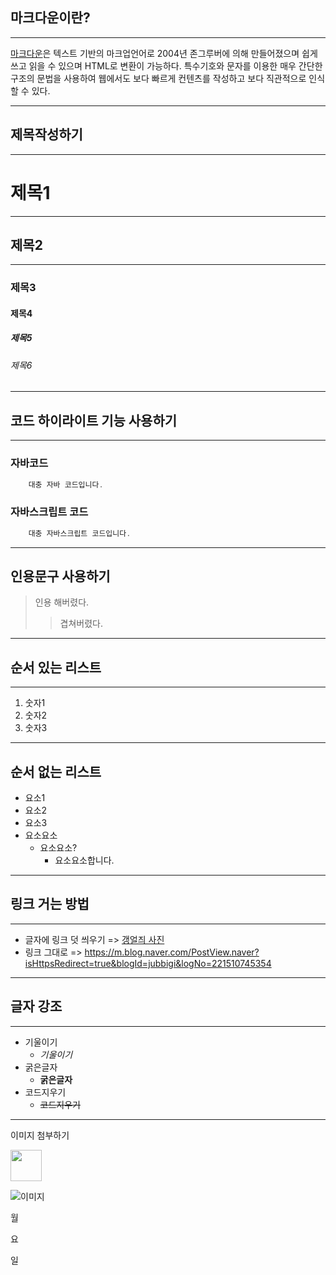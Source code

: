 ## 마크다운이란?

---

[마크다운](markdown.com)은 텍스트 기반의 마크업언어로 2004년 존그루버에 의해 만들어졌으며 쉽게 쓰고 읽을 수 있으며 HTML로 변환이 가능하다. 특수기호와 문자를 이용한 매우 간단한 구조의 문법을 사용하여 웹에서도 보다 빠르게 컨텐츠를 작성하고 보다 직관적으로 인식할 수 있다.

---

제목작성하기
-

---

# 제목1

---

## 제목2

---

### 제목3

#### 제목4

##### 제목5

###### 제목6

---

코드 하이라이트 기능 사용하기
-

---

### 자바코드
```java
    대충 자바 코드입니다.
```

### 자바스크립트 코드
```javascript
    대충 자바스크립트 코드입니다.
```

---

## 인용문구 사용하기

> 인용 해버렸다.
>> 겹쳐버렸다.

---

## 순서 있는 리스트

---

1. 숫자1
2. 숫자2
3. 숫자3

---

## 순서 없는 리스트

- 요소1
- 요소2
- 요소3
- 요소요소
  - 요소요소?
    - 요소요소합니다.
  
---

## 링크 거는 방법

---

- 글자에 링크 덧 씌우기 => [갱얼즤 사진](https://m.blog.naver.com/PostView.naver?isHttpsRedirect=true&blogId=jubbigi&logNo=221510745354)
- 링크 그대로 => https://m.blog.naver.com/PostView.naver?isHttpsRedirect=true&blogId=jubbigi&logNo=221510745354

---

## 글자 강조

---
- 기울이기
  - *기울이기*
- 굵은글자
  - **굵은글자**
- 코드지우기
  - ~~코드지우기~~

---

이미지 첨부하기

<img src="https://w.namu.la/s/34910bc88267bbc1eebd655387abc7749e65f430783b93070e8446cbee528d2c364bdba15c25f53532d8e07e939d58a5cd23acb6977a4b7fa69d38773b99be1b14f07020478dd11d16feb517d16aa05f8e4ca95105f5ac915bbb02a5fbc142f0" width="50" height="50">

![이미지](https://w.namu.la/s/34910bc88267bbc1eebd655387abc7749e65f430783b93070e8446cbee528d2c364bdba15c25f53532d8e07e939d58a5cd23acb6977a4b7fa69d38773b99be1b14f07020478dd11d16feb517d16aa05f8e4ca95105f5ac915bbb02a5fbc142f0)


월

요

일